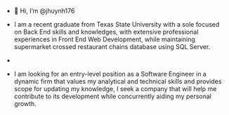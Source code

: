 - 👋 Hi, I’m @jhuynh176

- I am a recent graduate from Texas State University with a sole focused on Back End skills and knowledges, with extensive professional experiences in Front End Web Development, while maintaining supermarket crossed restaurant chains database using SQL Server. 
- 
- I am looking for an entry-level position as a Software Engineer in a dynamic firm that values my analytical and technical skills and provides scope for updating my knowledge, I seek a company that will help me contribute to its development while concurrently aiding my personal growth. 


<!---
jhuynh176/jhuynh176 is a ✨ special ✨ repository because its `README.md` (this file) appears on your GitHub profile.
You can click the Preview link to take a look at your changes.
--->
